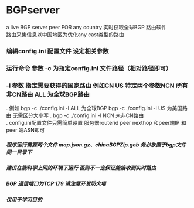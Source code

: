 # BGPserver
a live BGP server peer FOR any country  实时获取全球BGP 路由软件<br>
路由采集信息以中国地区为优化any cast类型的路由
###    编辑config.ini 配置文件 设定相关参数
###    运行命令 参数 -c 为指定config.ini 文件路径（相对路径即可）
###    -l 参数 指定需要获得的国家路由 例如CN US 特定两个参数NCN 所有非CN路由 ALL 为全球BGP路由 
. 例如 bgp -c ./config.ini -l ALL  为全球BGP bgp -c ./config.ini -l US 为美国路由 无需区分大小写
. bgp -c ./config.ini -l NCN 未非CN路由<br>
. config.ini配置文件只需简单设置 服务器routerid peer nexthop 和peer端IP 和peer 端ASN即可<br>
##### 程序运行需要两个文件 map.json.gz、chinaBGPZip.gob 务必放置于bgp文件同一目录下 
##### 建议在能科学上网的环境下运行 否则不一定保证能接收到实时路由
##### BGP 通信端口为TCP 179 请注意开发防火墙
##### *仅用于学习目的*
